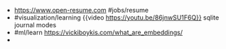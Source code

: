 - https://www.open-resume.com #jobs/resume
- #visualization/learning {{video https://youtu.be/86jnwSU1F6Q}} sqlite journal modes
- #ml/learn https://vickiboykis.com/what_are_embeddings/
-
